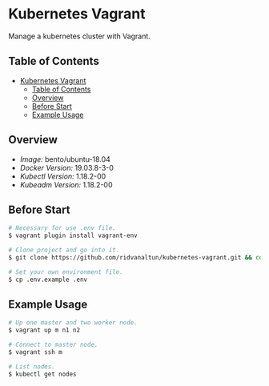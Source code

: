 # Kubernetes Vagrant

Manage a kubernetes cluster with Vagrant.

## Table of Contents

- [Kubernetes Vagrant](#kubernetes-vagrant)
  - [Table of Contents](#table-of-contents)
  - [Overview](#overview)
  - [Before Start](#before-start)
  - [Example Usage](#example-usage)

## Overview

- *Image:* bento/ubuntu-18.04
- *Docker Version:* 19.03.8-3-0
- *Kubectl Version:* 1.18.2-00
- *Kubeadm Version:* 1.18.2-00

## Before Start

```bash
# Necessary for use .env file.
$ vagrant plugin install vagrant-env

# Clone project and go into it.
$ git clone https://github.com/ridvanaltun/kubernetes-vagrant.git && cd kubernetes-vagrant

# Set your own environment file.
$ cp .env.example .env
```

## Example Usage

```bash
# Up one master and two worker node.
$ vagrant up m n1 n2

# Connect to master node.
$ vagrant ssh m

# List nodes.
$ kubectl get nodes
```